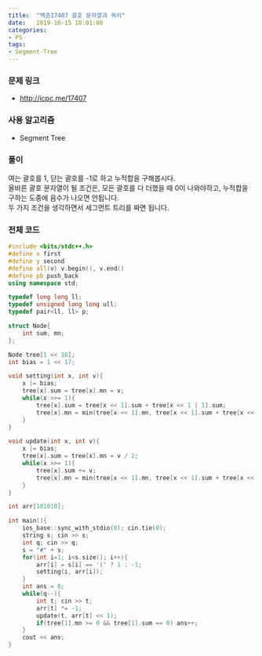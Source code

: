 ```yaml
---
title:  "백준17407 괄호 문자열과 쿼리"
date:   2019-10-15 18:01:00
categories:
- PS
tags:
- Segment-Tree
---
```


### 문제 링크
* http://icpc.me/17407

### 사용 알고리즘
* Segment Tree

### 풀이
여는 괄호를 1, 닫는 괄호를 -1로 하고 누적합을 구해봅시다.<Br>
올바른 괄호 문자열이 될 조건은, 모든 괄호를 다 더했을 때 0이 나와야하고, 누적합을 구하는 도중에 음수가 나오면 안됩니다.<Br>
두 가지 조건을 생각하면서 세그먼트 트리를 짜면 됩니다.

### 전체 코드
```cpp
#include <bits/stdc++.h>
#define x first
#define y second
#define all(v) v.begin(), v.end()
#define pb push_back
using namespace std;

typedef long long ll;
typedef unsigned long long ull;
typedef pair<ll, ll> p;

struct Node{
    int sum, mn;
};

Node tree[1 << 18];
int bias = 1 << 17;

void setting(int x, int v){
    x |= bias;
    tree[x].sum = tree[x].mn = v;
    while(x >>= 1){
        tree[x].sum = tree[x << 1].sum + tree[x << 1 | 1].sum;
        tree[x].mn = min(tree[x << 1].mn, tree[x << 1].sum + tree[x << 1 | 1].mn);
    }
}

void update(int x, int v){
    x |= bias;
    tree[x].sum = tree[x].mn = v / 2;
    while(x >>= 1){
        tree[x].sum += v;
        tree[x].mn = min(tree[x << 1].mn, tree[x << 1].sum + tree[x << 1 | 1].mn);
    }
}

int arr[101010];

int main(){
    ios_base::sync_with_stdio(0); cin.tie(0);
    string s; cin >> s;
    int q; cin >> q;
    s = "#" + s;
    for(int i=1; i<s.size(); i++){
        arr[i] = s[i] == '(' ? 1 : -1;
        setting(i, arr[i]);
    }
    int ans = 0;
    while(q--){
        int t; cin >> t;
        arr[t] *= -1;
        update(t, arr[t] << 1);
        if(tree[1].mn >= 0 && tree[1].sum == 0) ans++;
    }
    cout << ans;
}
```
